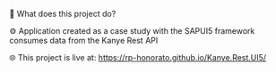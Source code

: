 📂 What does this project do?

⚙️ Application created as a case study with the SAPUI5 framework consumes data from the Kanye Rest API

🌐 This project is live at: https://rp-honorato.github.io/Kanye.Rest.UI5/
